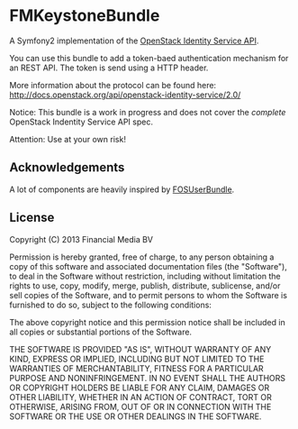 FMKeystoneBundle
================

A Symfony2 implementation of the [OpenStack Identity Service API](http://docs.openstack.org/api/openstack-identity-service/2.0/).

You can use this bundle to add a token-baed authentication mechanism for an REST API. The token is send using a HTTP header.

More information about the protocol can be found here: http://docs.openstack.org/api/openstack-identity-service/2.0/

Notice: This bundle is a work in progress and does not cover the _complete_ OpenStack Indentity Service API spec.

Attention: Use at your own risk!

## Acknowledgements

A lot of components are heavily inspired by [FOSUserBundle](https://github.com/FriendsOfSymfony/FOSUserBundle).

## License

Copyright (C) 2013 Financial Media BV

Permission is hereby granted, free of charge, to any person obtaining a copy of this software and associated documentation files (the "Software"), to deal in the Software without restriction, including without limitation the rights to use, copy, modify, merge, publish, distribute, sublicense, and/or sell copies of the Software, and to permit persons to whom the Software is furnished to do so, subject to the following conditions:

The above copyright notice and this permission notice shall be included in all copies or substantial portions of the Software.

THE SOFTWARE IS PROVIDED "AS IS", WITHOUT WARRANTY OF ANY KIND, EXPRESS OR IMPLIED, INCLUDING BUT NOT LIMITED TO THE WARRANTIES OF MERCHANTABILITY, FITNESS FOR A PARTICULAR PURPOSE AND NONINFRINGEMENT. IN NO EVENT SHALL THE AUTHORS OR COPYRIGHT HOLDERS BE LIABLE FOR ANY CLAIM, DAMAGES OR OTHER LIABILITY, WHETHER IN AN ACTION OF CONTRACT, TORT OR OTHERWISE, ARISING FROM, OUT OF OR IN CONNECTION WITH THE SOFTWARE OR THE USE OR OTHER DEALINGS IN THE SOFTWARE.
